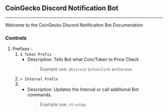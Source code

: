 ## CoinGecko Discord Notification Bot

---

Welcome to the CoinGecko Discord Notificaiton Bot Documenation

### Controls

1. Prefixes -
   1. `$ Token Prefix`
      - Description: Tells Bot what Coin/Token to Price Check
        > Example use: `$bitcoin` `$chainlink` `$ethereum`
   2. `> Interval Prefix`
   3. - Description: Updates the Interval or call additional Bot commands.
        > Example use: `>5` `>stop`
